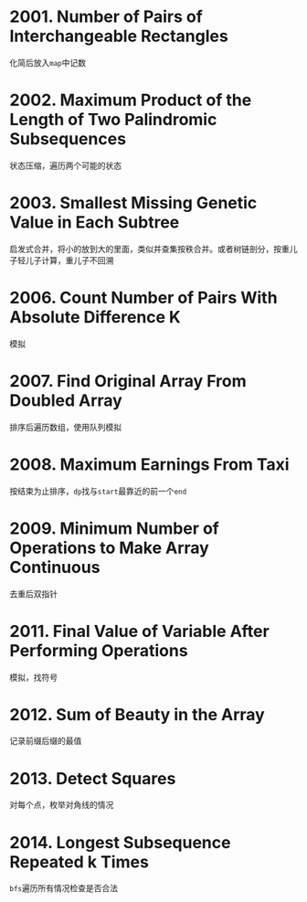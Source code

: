 # 2001. Number of Pairs of Interchangeable Rectangles
化简后放入`map`中记数
# 2002. Maximum Product of the Length of Two Palindromic Subsequences
状态压缩，遍历两个可能的状态
# 2003. Smallest Missing Genetic Value in Each Subtree
启发式合并，将小的放到大的里面，类似并查集按秩合并。或者树链剖分，按重儿子轻儿子计算，重儿子不回溯
# 2006. Count Number of Pairs With Absolute Difference K
模拟
# 2007. Find Original Array From Doubled Array
排序后遍历数组，使用队列模拟
# 2008. Maximum Earnings From Taxi
按结束为止排序，`dp`找与`start`最靠近的前一个`end`
# 2009. Minimum Number of Operations to Make Array Continuous
去重后双指针
# 2011. Final Value of Variable After Performing Operations
模拟，找符号
# 2012. Sum of Beauty in the Array
记录前缀后缀的最值
# 2013. Detect Squares
对每个点，枚举对角线的情况
# 2014. Longest Subsequence Repeated k Times
`bfs`遍历所有情况检查是否合法